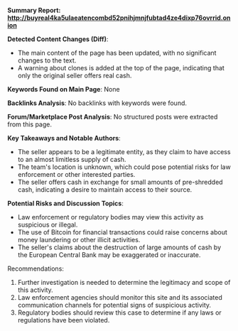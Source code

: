 **Summary Report: http://buyreal4ka5ulaeatencombd52pnihjmnjfubtad4ze4dixp76ovrrid.onion**

**Detected Content Changes (Diff)**:

* The main content of the page has been updated, with no significant changes to the text.
* A warning about clones is added at the top of the page, indicating that only the original seller offers real cash.

**Keywords Found on Main Page**: None

**Backlinks Analysis**:
No backlinks with keywords were found.

**Forum/Marketplace Post Analysis**:
No structured posts were extracted from this page.

**Key Takeaways and Notable Authors**:

* The seller appears to be a legitimate entity, as they claim to have access to an almost limitless supply of cash.
* The team's location is unknown, which could pose potential risks for law enforcement or other interested parties.
* The seller offers cash in exchange for small amounts of pre-shredded cash, indicating a desire to maintain access to their source.

**Potential Risks and Discussion Topics**:

* Law enforcement or regulatory bodies may view this activity as suspicious or illegal.
* The use of Bitcoin for financial transactions could raise concerns about money laundering or other illicit activities.
* The seller's claims about the destruction of large amounts of cash by the European Central Bank may be exaggerated or inaccurate.

Recommendations:

1. Further investigation is needed to determine the legitimacy and scope of this activity.
2. Law enforcement agencies should monitor this site and its associated communication channels for potential signs of suspicious activity.
3. Regulatory bodies should review this case to determine if any laws or regulations have been violated.